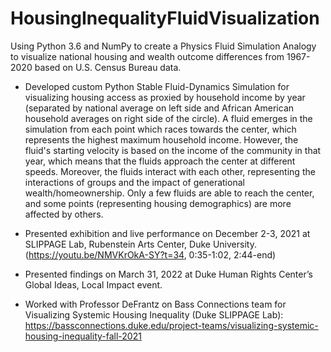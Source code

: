# HousingInequalityFluidVisualization
Using Python 3.6 and NumPy to create a Physics Fluid Simulation Analogy to visualize national housing and wealth outcome differences from 1967-2020 based on U.S. Census Bureau data.

- Developed custom Python Stable Fluid-Dynamics Simulation for visualizing housing access as proxied by household income by year (separated by national average on left side and African American household averages on right side of the circle). A fluid emerges in the simulation from each point which races towards the center, which represents the highest maximum household income. However, the fluid's starting velocity is based on the income of the community in that year, which means that the fluids approach the center at different speeds. Moreover, the fluids interact with each other, representing the interactions of groups and the impact of generational wealth/homeownership. Only a few fluids are able to reach the center, and some points (representing housing demographics) are more affected by others.

- Presented exhibition and live performance on December 2-3, 2021 at SLIPPAGE Lab, Rubenstein Arts Center, Duke University. (https://youtu.be/NMVKrOkA-SY?t=34, 0:35-1:02, 2:44-end)
- Presented findings on March 31, 2022 at Duke Human Rights Center’s Global Ideas, Local Impact event.

- Worked with Professor DeFrantz on Bass Connections team for Visualizing Systemic Housing Inequality (Duke SLIPPAGE Lab): https://bassconnections.duke.edu/project-teams/visualizing-systemic-housing-inequality-fall-2021
